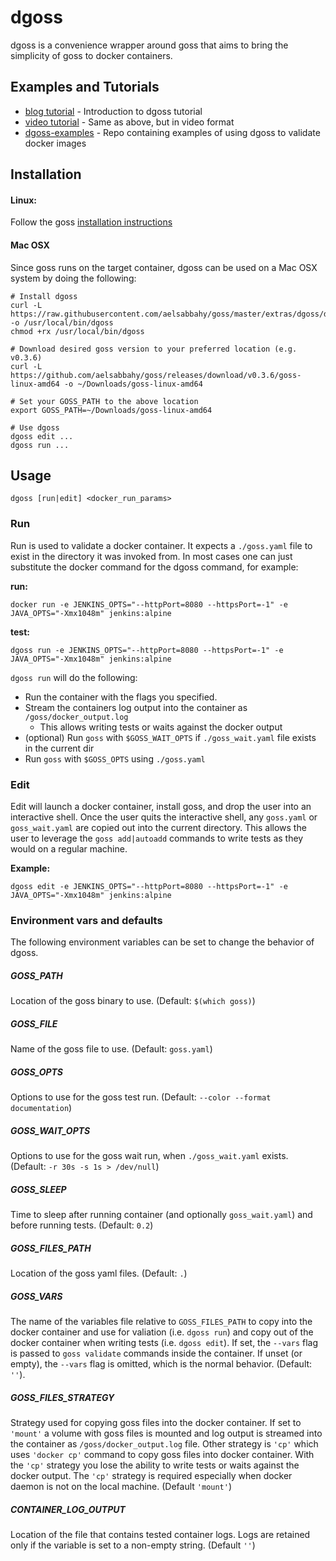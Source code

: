 # dgoss

dgoss is a convenience wrapper around goss that aims to bring the simplicity of goss to docker containers.

## Examples and Tutorials
* [blog tutorial](https://medium.com/@aelsabbahy/tutorial-how-to-test-your-docker-image-in-half-a-second-bbd13e06a4a9) - Introduction to dgoss tutorial
* [video tutorial](https://youtu.be/PEHz5EnZ-FM) - Same as above, but in video format
* [dgoss-examples](https://github.com/aelsabbahy/dgoss-examples) - Repo containing examples of using dgoss to validate docker images

## Installation
#### Linux:

Follow the goss [installation instructions](https://github.com/aelsabbahy/goss#installation)

#### Mac OSX

Since goss runs on the target container, dgoss can be used on a Mac OSX system by doing the following:
```
# Install dgoss
curl -L https://raw.githubusercontent.com/aelsabbahy/goss/master/extras/dgoss/dgoss -o /usr/local/bin/dgoss
chmod +rx /usr/local/bin/dgoss

# Download desired goss version to your preferred location (e.g. v0.3.6)
curl -L https://github.com/aelsabbahy/goss/releases/download/v0.3.6/goss-linux-amd64 -o ~/Downloads/goss-linux-amd64

# Set your GOSS_PATH to the above location
export GOSS_PATH=~/Downloads/goss-linux-amd64

# Use dgoss
dgoss edit ...
dgoss run ...
```


## Usage

`dgoss [run|edit] <docker_run_params>`


### Run

Run is used to validate a docker container. It expects a `./goss.yaml` file to exist in the directory it was invoked from. In most cases one can just substitute the docker command for the dgoss command, for example:

**run:**

`docker run -e JENKINS_OPTS="--httpPort=8080 --httpsPort=-1" -e JAVA_OPTS="-Xmx1048m" jenkins:alpine`

**test:**

`dgoss run -e JENKINS_OPTS="--httpPort=8080 --httpsPort=-1" -e JAVA_OPTS="-Xmx1048m" jenkins:alpine`


`dgoss run` will do the following:
* Run the container with the flags you specified.
* Stream the containers log output into the container as `/goss/docker_output.log`
  * This allows writing tests or waits against the docker output
* (optional) Run `goss` with `$GOSS_WAIT_OPTS` if `./goss_wait.yaml` file exists in the current dir
* Run `goss` with `$GOSS_OPTS` using `./goss.yaml`


### Edit

Edit will launch a docker container, install goss, and drop the user into an interactive shell. Once the user quits the interactive shell, any `goss.yaml` or `goss_wait.yaml` are copied out into the current directory. This allows the user to leverage the `goss add|autoadd` commands to write tests as they would on a regular machine.

**Example:**

`dgoss edit -e JENKINS_OPTS="--httpPort=8080 --httpsPort=-1" -e JAVA_OPTS="-Xmx1048m" jenkins:alpine`

### Environment vars and defaults
The following environment variables can be set to change the behavior of dgoss.

##### GOSS_PATH
Location of the goss binary to use. (Default: `$(which goss)`)

#####  GOSS_FILE
Name of the goss file to use. (Default: `goss.yaml`)

##### GOSS_OPTS
Options to use for the goss test run. (Default: `--color --format documentation`)

##### GOSS_WAIT_OPTS
Options to use for the goss wait run, when `./goss_wait.yaml` exists. (Default: `-r 30s -s 1s > /dev/null`)

##### GOSS_SLEEP
Time to sleep after running container (and optionally `goss_wait.yaml`) and before running tests. (Default: `0.2`)

##### GOSS_FILES_PATH
Location of the goss yaml files. (Default: `.`)

##### GOSS_VARS
The name of the variables file relative to `GOSS_FILES_PATH` to copy into the
docker container and use for valiation (i.e. `dgoss run`) and copy out of the
docker container when writing tests (i.e. `dgoss edit`). If set, the
`--vars` flag is passed to `goss validate` commands inside the container.
If unset (or empty), the `--vars` flag is omitted, which is the normal behavior.
(Default: `''`).

##### GOSS_FILES_STRATEGY
Strategy used for copying goss files into the docker container. If set to `'mount'` a volume with goss files is mounted and log output is streamed into the container as `/goss/docker_output.log` file. Other strategy is `'cp'` which uses `'docker cp'` command to copy goss files into docker container. With the `'cp'` strategy you lose the ability to write tests or waits against the docker output. The `'cp'` strategy is required especially when docker daemon is not on the local machine. 
(Default `'mount'`)

##### CONTAINER_LOG_OUTPUT
Location of the file that contains tested container logs. Logs are retained only if the variable is set to a non-empty string. (Default `''`)
